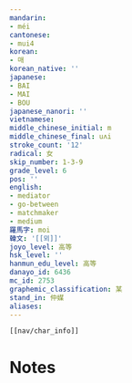 ```yaml
---
mandarin:
- méi
cantonese:
- mui4
korean:
- 매
korean_native: ''
japanese:
- BAI
- MAI
- BOU
japanese_nanori: ''
vietnamese:
middle_chinese_initial: m
middle_chinese_final: uʌi
stroke_count: '12'
radical: 女
skip_number: 1-3-9
grade_level: 6
pos: ''
english:
- mediator
- go-between
- matchmaker
- medium
羅馬字: moi
韓文: '[[뫼]]'
joyo_level: 高等
hsk_level: ''
hanmun_edu_level: 高等
danayo_id: 6436
mc_id: 2753
graphemic_classification: 某
stand_in: 仲媒
aliases:
---
```

```meta-bind-embed
[[nav/char_info]]
```

# Notes
